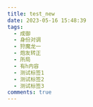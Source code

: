 ```yaml
---
title: test_new
date: 2023-05-16 15:48:39
tags:
  - 成御
  - 身份对调
  - 狩魔龙一
  - 炮友转正
  - 所局
  - 有h内容
  - 测试标签1
  - 测试标签2
  - 测试标签3
comments: true
---
```

